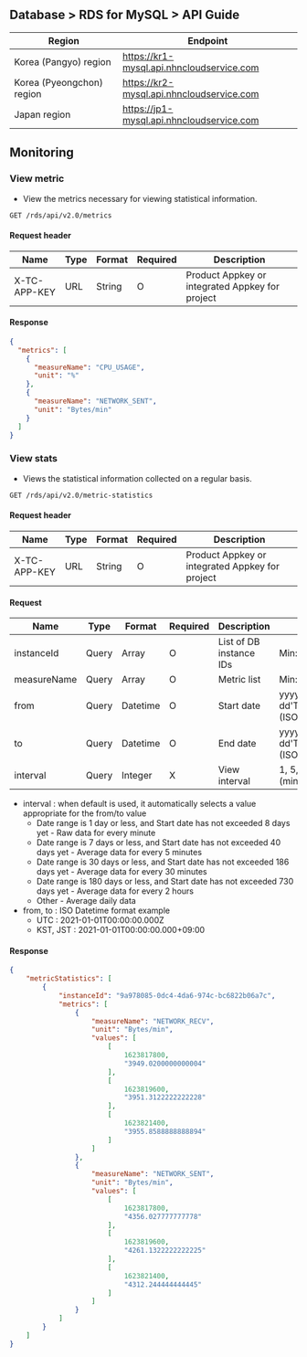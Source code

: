 ## Database > RDS for MySQL > API Guide

| Region                    | Endpoint                                  |
|---------------------------|-------------------------------------------|
| Korea (Pangyo) region     | https://kr1-mysql.api.nhncloudservice.com |
| Korea (Pyeongchon) region | https://kr2-mysql.api.nhncloudservice.com |
| Japan region              | https://jp1-mysql.api.nhncloudservice.com |

## Monitoring

### View metric

- View the metrics necessary for viewing statistical information.

```
GET /rds/api/v2.0/metrics
```

#### Request header

| Name         | Type | Format | Required | Description                                     |
|--------------|------|--------|----------|-------------------------------------------------|
| X-TC-APP-KEY | URL  | String | O        | Product Appkey or integrated Appkey for project |

#### Response

```json
{
  "metrics": [
    {
      "measureName": "CPU_USAGE",
      "unit": "%"
    },
    {
      "measureName": "NETWORK_SENT",
      "unit": "Bytes/min"
    }
  ]
}
```

### View stats

- Views the statistical information collected on a regular basis.

```
GET /rds/api/v2.0/metric-statistics
```

#### Request header

| Name         | Type | Format | Required | Description                                     |
|--------------|------|--------|----------|-------------------------------------------------|
| X-TC-APP-KEY | URL  | String | O        | Product Appkey or integrated Appkey for project |

#### Request

| Name        | Type  | Format   | Required | Description             | Constraints                                 |
|-------------|-------|----------|----------|-------------------------|---------------------------------------------|
| instanceId  | Query | Array    | O        | List of DB instance IDs | Min:1, Max: 20                              |
| measureName | Query | Array    | O        | Metric list             | Min:1                                       |
| from        | Query | Datetime | O        | Start date              | yyyy-MM-dd'T'HH:mm:ss.SSSXXX (ISO Datetime) |
| to          | Query | Datetime | O        | End date                | yyyy-MM-dd'T'HH:mm:ss.SSSXXX (ISO Datetime) |
| interval    | Query | Integer  | X        | View interval           | 1, 5, 30, 120, 1440 (minutes)               |

- interval : when default is used, it automatically selects a value appropriate for the from/to value
    - Date range is 1 day or less, and Start date has not exceeded 8 days yet - Raw data for every minute
    - Date range is 7 days or less, and Start date has not exceeded 40 days yet - Average data for every 5 minutes
    - Date range is 30 days or less, and Start date has not exceeded 186 days yet - Average data for every 30 minutes
    - Date range is 180 days or less, and Start date has not exceeded 730 days yet - Average data for every 2 hours
    - Other - Average daily data
- from, to : ISO Datetime format example
    - UTC : 2021-01-01T00:00:00.000Z
    - KST, JST : 2021-01-01T00:00:00.000+09:00

#### Response

```json
{
    "metricStatistics": [
        {
            "instanceId": "9a978085-0dc4-4da6-974c-bc6822b06a7c",
            "metrics": [
                {
                    "measureName": "NETWORK_RECV",
                    "unit": "Bytes/min",
                    "values": [
                        [
                            1623817800,
                            "3949.0200000000004"
                        ],
                        [
                            1623819600,
                            "3951.3122222222228"
                        ],
                        [
                            1623821400,
                            "3955.8588888888894"
                        ]
                    ]
                },
                {
                    "measureName": "NETWORK_SENT",
                    "unit": "Bytes/min",
                    "values": [
                        [
                            1623817800,
                            "4356.027777777778"
                        ],
                        [
                            1623819600,
                            "4261.1322222222225"
                        ],
                        [
                            1623821400,
                            "4312.244444444445"
                        ]
                    ]
                }
            ]
        }
    ]
}
```
